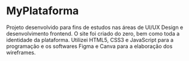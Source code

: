 # MyPlataforma
Projeto desenvolvido para fins de estudos nas áreas de UI/UX Design e desenvolvimento frontend. O site foi criado do zero, bem como toda a identidade da plataforma. Utilizei HTML5, CSS3 e JavaScript para a programação e os softwares Figma e Canva para a elaboração dos wireframes. 
